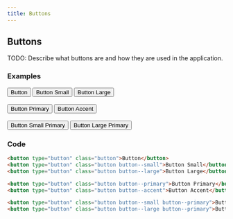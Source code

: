 ```yaml
---
title: Buttons
---
```

## Buttons
TODO: Describe what buttons are and how they are used in the application.

### Examples
<div class="library__example">
  <button type="button" class="button">Button</button>
  <button type="button" class="button button--small">Button Small</button>
  <button type="button" class="button button--large">Button Large</button><br />
  <br />
  <button type="button" class="button button--primary">Button Primary</button>
  <button type="button" class="button button--accent">Button Accent</button><br />
  <br />
  <button type="button" class="button button--small button--primary">Button Small Primary</button>
  <button type="button" class="button button--large button--primary">Button Large Primary</button>
</div>

### Code
```html
<button type="button" class="button">Button</button>
<button type="button" class="button button--small">Button Small</button>
<button type="button" class="button button--large">Button Large</button>

<button type="button" class="button button--primary">Button Primary</button>
<button type="button" class="button button--accent">Button Accent</button>

<button type="button" class="button button--small button--primary">Button Small Primary</button>
<button type="button" class="button button--large button--primary">Button Large Primary</button>
```
